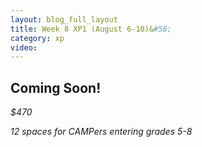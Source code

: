 ```yaml
---
layout: blog_full_layout
title: Week 8 XP1 (August 6-10)&#58; 
category: xp
video: 
---
```


## Coming Soon!



*$470*

*12 spaces for CAMPers entering grades 5-8*
